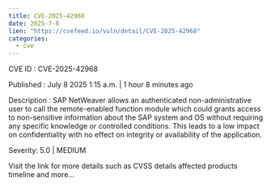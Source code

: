 ```yaml
--- 
title: CVE-2025-42968
date: 2025-7-8
lien: "https://cvefeed.io/vuln/detail/CVE-2025-42968"
categories:
  - cve
---
```


CVE ID : CVE-2025-42968

Published :  July 8
2025
1:15 a.m. | 1 hour
8 minutes ago

Description : SAP NetWeaver allows an authenticated non-administrative user to call the remote-enabled function module which could grants access to non-sensitive information about the SAP system and OS without requiring any specific knowledge or controlled conditions. This leads to a low impact on confidentiality with no effect on integrity or availability of the application.

Severity: 5.0 | MEDIUM

Visit the link for more details
such as CVSS details
affected products
timeline
and more...
